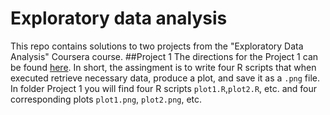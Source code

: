 # Exploratory data analysis
This repo contains solutions to two projects from the "Exploratory Data Analysis" Coursera course.
##Project 1
The directions for the Project 1 can be found [here](https://github.com/KobaKhit/ExData_Plotting1/blob/master/README.md). In short, the assingment is to write four R scripts that when executed retrieve necessary data, produce a plot, and save it as a `.png` file. In folder Project 1 you will find four R scripts `plot1.R`,`plot2.R`, etc. and four corresponding plots `plot1.png`, `plot2.png`, etc.
